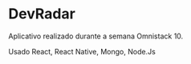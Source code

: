 # DevRadar

Aplicativo realizado durante a semana Omnistack 10.

Usado React, React Native, Mongo, Node.Js
